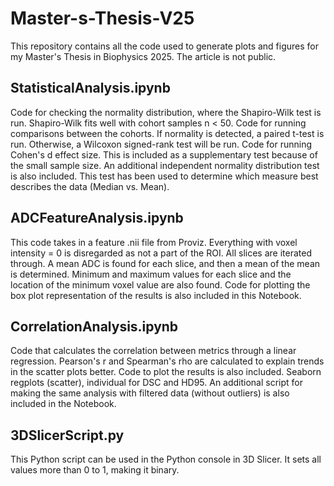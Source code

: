 # Master-s-Thesis-V25
This repository contains all the code used to generate plots and figures for my Master's Thesis in Biophysics 2025. The article is not public.

## StatisticalAnalysis.ipynb
Code for checking the normality distribution, where the Shapiro-Wilk test is run. Shapiro-Wilk fits well with cohort samples n < 50. 
Code for running comparisons between the cohorts. If normality is detected, a paired t-test is run. Otherwise, a Wilcoxon signed-rank test will be run. 
Code for running Cohen's d effect size. This is included as a supplementary test because of the small sample size.
An additional independent normality distribution test is also included. This test has been used to determine which measure best describes the data (Median vs. Mean). 

## ADCFeatureAnalysis.ipynb
This code takes in a feature .nii file from Proviz. Everything with voxel intensity = 0 is disregarded as not a part of the ROI. 
All slices are iterated through. A mean ADC is found for each slice, and then a mean of the mean is determined. 
Minimum and maximum values for each slice and the location of the minimum voxel value are also found. 
Code for plotting the box plot representation of the results is also included in this Notebook.

## CorrelationAnalysis.ipynb
Code that calculates the correlation between metrics through a linear regression. Pearson's r and Spearman's rho are calculated to explain trends in the scatter plots better. 
Code to plot the results is also included. Seaborn regplots (scatter), individual for DSC and HD95. 
An additional script for making the same analysis with filtered data (without outliers) is also included in the Notebook.

## 3DSlicerScript.py
This Python script can be used in the Python console in 3D Slicer. 
It sets all values more than 0 to 1, making it binary.


